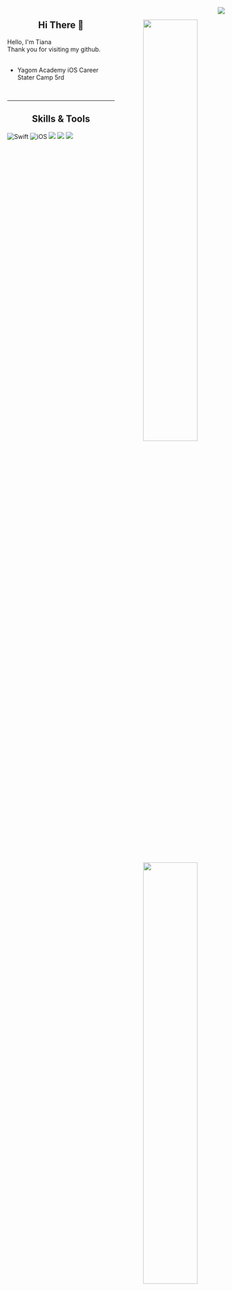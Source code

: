 <img src="https://komarev.com/ghpvc/?username=malrang-malrang&amp;&amp;style=flat-square" align="right">
<div align="center">

<img align="right" width="50%" src="https://github-readme-stats.vercel.app/api?username=Kim-TaeHyun-A&show_icons=true&theme=dracula&hide="/>
  
## Hi There 👋


<div align="left">
Hello, I'm Tiana <br>
Thank you for visiting my github. <br>
   <br>
  
- Yagom Academy iOS Career Stater Camp 5rd
 <br>
 
</div>
 
---

<img align="right" width="50%" src="https://github-readme-stats.vercel.app/api/top-langs/?username=Kim-TaeHyun-A&theme=dracula&exclude_repo=Computer-Science-Engineering&layout=compact&langs_count=10"/></a>
 
## Skills & Tools
<div align="left">

![Swift](https://img.shields.io/badge/Swift-FA7343?style=flat-square&logo=Swift&logoColor=white) 
![iOS](https://img.shields.io/badge/iOS-222222?style=flat-square&logo=Apple&logoColor=white) 
<img src="https://img.shields.io/badge/XCode-147EFB?style=flat-square&logo=xcode&logoColor=white"/>
  <img src="https://img.shields.io/badge/GitHub-181717?style=flat-square&logo=github&logoColor=white"/> 
  <img src="https://img.shields.io/badge/Git-F05032?style=flat-square&logo=Git&logoColor=white"/>

  


 
 <br>
 
</div>





